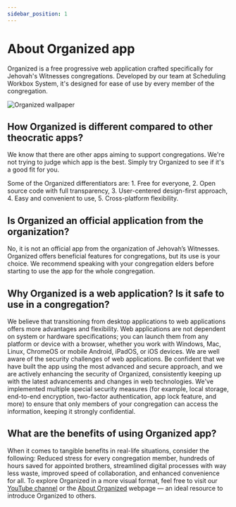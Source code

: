 ```yaml
---
sidebar_position: 1
---
```


# About Organized app

Organized is a free progressive web application crafted specifically for Jehovah's Witnesses congregations. Developed by our team at Scheduling Workbox System, it's designed for ease of use by every member of the congregation.

![Organized wallpaper](./img/wallpaper-4k.png)

## How Organized is different compared to other theocratic apps?

We know that there are other apps aiming to support congregations. We're not trying to judge which app is the best. Simply try Organized to see if it's a good fit for you.

Some of the Organized differentiators are: 1. Free for everyone, 2. Open source code with full transparency, 3. User-centered design-first approach, 4. Easy and convenient to use, 5. Cross-platform flexibility.

## Is Organized an official application from the organization?

No, it is not an official app from the organization of Jehovah’s Witnesses. Organized offers beneficial features for congregations, but its use is your choice. We recommend speaking with your congregation elders before starting to use the app for the whole congregation.

## Why Organized is a web application? Is it safe to use in a congregation?

We believe that transitioning from desktop applications to web applications offers more advantages and flexibility. Web applications are not dependent on system or hardware specifications; you can launch them from any platform or device with a browser, whether you work with Windows, Mac, Linux, ChromeOS or mobile Android, iPadOS, or iOS devices. We are well aware of the security challenges of web applications. Be confident that we have built the app using the most advanced and secure approach, and we are actively enhancing the security of Organized, consistently keeping up with the latest advancements and changes in web technologies. We've implemented multiple special security measures (for example, local storage, end-to-end encryption, two-factor authentication, app lock feature, and more) to ensure that only members of your congregation can access the information, keeping it strongly confidential.

## What are the benefits of using Organized app?

When it comes to tangible benefits in real-life situations, consider the following: Reduced stress for every congregation member, hundreds of hours saved for appointed brothers, streamlined digital processes with way less waste, improved speed of collaboration, and enhanced convenience for all. To explore Organized in a more visual format, feel free to visit our [YouTube channel](https://www.youtube.com/@organized-app) or the [About Organized](https://about.organized-app.com) webpage — an ideal resource to introduce Organized to others.